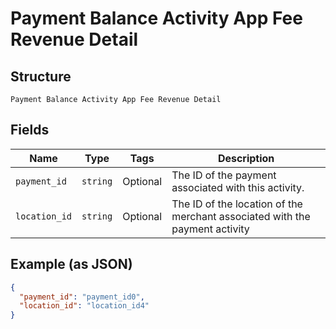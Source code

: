 
# Payment Balance Activity App Fee Revenue Detail

## Structure

`Payment Balance Activity App Fee Revenue Detail`

## Fields

| Name | Type | Tags | Description |
|  --- | --- | --- | --- |
| `payment_id` | `string` | Optional | The ID of the payment associated with this activity. |
| `location_id` | `string` | Optional | The ID of the location of the merchant associated with the payment activity |

## Example (as JSON)

```json
{
  "payment_id": "payment_id0",
  "location_id": "location_id4"
}
```

